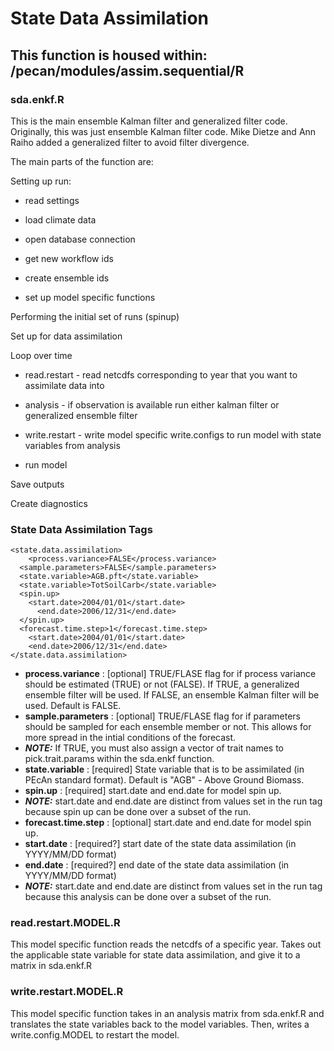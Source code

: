 # State Data Assimilation 

## This function is housed within: **/pecan/modules/assim.sequential/R**

### **sda.enkf.R**
This is the main ensemble Kalman filter and generalized filter code. Originally, this was just ensemble Kalman filter code. Mike Dietze and Ann Raiho added a generalized filter to avoid filter divergence.

The main parts of the function are:

Setting up run:

* read settings
  
* load climate data

* open database connection

* get new workflow ids
  
* create ensemble ids

* set up model specific functions

Performing the initial set of runs (spinup)

Set up for data assimilation

Loop over time

* read.restart - read netcdfs corresponding to year that you want to assimilate data into
  
* analysis - if observation is available run either kalman filter or generalized ensemble filter
  
* write.restart - write model specific write.configs to run model with state variables from analysis
  
* run model
  
Save outputs

Create diagnostics

### State Data Assimilation Tags

```
<state.data.assimilation>
	<process.variance>FALSE</process.variance>
  <sample.parameters>FALSE</sample.parameters>
  <state.variable>AGB.pft</state.variable>
  <state.variable>TotSoilCarb</state.variable>
  <spin.up>
  	<start.date>2004/01/01</start.date>
	  <end.date>2006/12/31</end.date>
  </spin.up>
  <forecast.time.step>1</forecast.time.step>
	<start.date>2004/01/01</start.date>
	<end.date>2006/12/31</end.date>
</state.data.assimilation>
```

* **process.variance** : [optional] TRUE/FLASE flag for if process variance should be estimated (TRUE) or not (FALSE). If TRUE, a generalized ensemble filter will be used. If FALSE, an ensemble Kalman filter will be used. Default is FALSE.
* **sample.parameters** : [optional] TRUE/FLASE flag for if parameters should be sampled for each ensemble member or not. This allows for more spread in the intial conditions of the forecast.
* **_NOTE:_** If TRUE, you must also assign a vector of trait names to pick.trait.params within the sda.enkf function.
* **state.variable** : [required] State variable that is to be assimilated (in PEcAn standard format). Default is "AGB" - Above Ground Biomass.
* **spin.up** : [required] start.date and end.date for model spin up.
* **_NOTE:_** start.date and end.date are distinct from values set in the run tag because spin up can be done over a subset of the run.
* **forecast.time.step** : [optional] start.date and end.date for model spin up.
* **start.date** : [required?] start date of the state data assimilation (in YYYY/MM/DD format) 
* **end.date** : [required?] end date of the state data assimilation (in YYYY/MM/DD format)
* **_NOTE:_** start.date and end.date are distinct from values set in the run tag because this analysis can be done over a subset of the run.

### **read.restart.MODEL.R**
This model specific function reads the netcdfs of a specific year. Takes out the applicable state variable for state data assimilation, and give it to a matrix in sda.enkf.R

### **write.restart.MODEL.R**
This model specific function takes in an analysis matrix from sda.enkf.R and translates the state variables back to the model variables. Then, writes a write.config.MODEL to restart the model.
